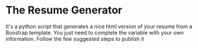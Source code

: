# The Resume Generator
It's a python script that generates a nice html version of your resume from a Boostrap template.
You just need to complete the variable with your own information.
Follow the few suggested steps to publish it
